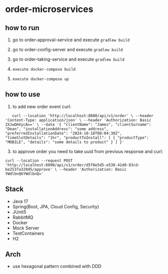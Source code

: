 # order-microservices

## how to run
1. go to order-approval-service and execute `gradlew build`

3. go to order-config-server and execute `gradlew build`

5. go to order-taking-service and execute `gradlew build`

7. `execute docker-compose build`
8. `execute docker-compose up`

## how to use
1. to add new order event curl:
   
`   curl --location 'http://localhost:8080/api/v1/order' \
--header 'Content-Type: application/json' \
--header 'Authorization: Basic ZXJwOmVycA==' \
--data '{
    "clientName": "James",
    "clientSurname": "Dean",
    "installationAddress": "some address",
    "preferredInstallationDate": "2024-10-18T08:04:30Z",
    "timeSlotDetails": "1hr",
    "productToInstall": [
        {
            "productType": "MOBILE",
            "details": "some details to product"
        }
    ]
}'`

3. to approve order you need to take uuid from previous response and curl:
   
`curl --location --request POST 'http://localhost:8090/api/v1/order/d5f8e5d5-e538-41d0-83cd-be2537a32045/approve' \
--header 'Authorization: Basic YWdlbnQ6YWdlbnQ='`

## Stack
- Java 17
- Spring(Boot, JPA, Cloud Config, Security)
- JUnit5
- RabbitMQ
- Docker
- Mock Server
- TestContainers
- H2

## Arch
- use hexagonal pattern combined with DDD
